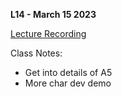 **L14 - March 15 2023**

[Lecture Recording](https://youtu.be/pOQ1Ad__WHs)

Class Notes:

* Get into details of A5
* More char dev demo
